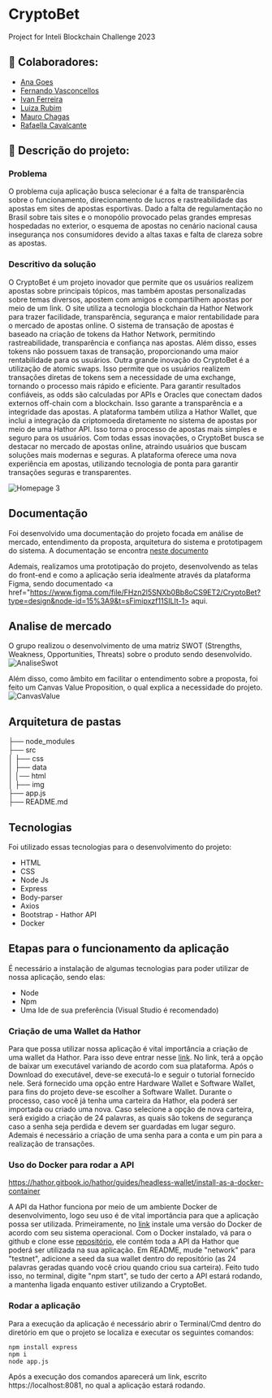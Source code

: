 # CryptoBet
Project for Inteli Blockchain Challenge 2023

## :art: Colaboradores:
 - <a href="https://www.linkedin.com/in/ana-luisa-goes-barbosa/">Ana Goes</a>
 - <a href="https://www.linkedin.com/in/fernando-antonio-s-c-de-vasconcellos/">Fernando Vasconcellos</a>
 - <a href="https://www.linkedin.com/in/ivan-ferreira-4270ab263/">Ivan Ferreira</a>
 - <a href="https://www.linkedin.com/in/luiza-rubim/">Luiza Rubim</a>
 - <a href="https://www.linkedin.com/in/mauro-das-chagas-junior-7306a71b9/">Mauro Chagas</a>
 - <a href="https://www.linkedin.com/in/rafaella-bianca-cavalcante/">Rafaella Cavalcante</a>
 
## :bookmark_tabs: Descrição do projeto:

### Problema

 O problema cuja aplicação busca selecionar é a falta de transparência sobre o funcionamento, direcionamento de lucros e rastreabilidade das apostas em sites de apostas esportivas. Dado a falta de regulamentação no Brasil sobre tais sites e o monopólio provocado pelas grandes empresas hospedadas no exterior, o esquema de apostas no cenário nacional causa insegurança nos consumidores devido a altas taxas e falta de clareza sobre as apostas.

### Descritivo da solução

  O CryptoBet é um projeto inovador que permite que os usuários realizem apostas sobre principais tópicos, mas também apostas personalizadas sobre temas diversos, apostem com amigos e compartilhem apostas por meio de um link. O site utiliza a tecnologia blockchain da Hathor Network para trazer facilidade, transparência, segurança e maior rentabilidade para o mercado de apostas online. 
  O sistema de transação de apostas é baseado na criação de tokens da Hathor Network, permitindo rastreabilidade, transparência e confiança nas apostas. Além disso, esses tokens não possuem taxas de transação, proporcionando uma maior rentabilidade para os usuários.
  Outra grande inovação do CryptoBet é a utilização de atomic swaps. Isso permite que os usuários realizem transações diretas de tokens sem a necessidade de uma exchange, tornando o processo mais rápido e eficiente.
  Para garantir resultados confiáveis, as odds são calculadas por APIs e Oracles que conectam dados externos off-chain com a blockchain. Isso garante a transparência e a integridade das apostas.
  A plataforma também utiliza a Hathor Wallet, que inclui a integração da criptomoeda diretamente no sistema de apostas por meio de uma Hathor API. Isso torna o processo de apostas mais simples e seguro para os usuários.
  Com todas essas inovações, o CryptoBet busca se destacar no mercado de apostas online, atraindo usuários que buscam soluções mais modernas e seguras. A plataforma oferece uma nova experiência em apostas, utilizando tecnologia de ponta para garantir transações seguras e transparentes.
  
  ![Homepage 3](https://user-images.githubusercontent.com/84935638/236655342-260c09e5-039b-4eb2-97f9-77ea1c8aa5b0.png)
  
## Documentação
Foi desenvolvido uma documentação do projeto focada em análise de mercado, entendimento da proposta, arquitetura do sistema e prototipagem do sistema. A documentação se encontra <a href="https://docs.google.com/document/d/1Y6gyiHvGz96yNZH1LmRvvzkRZO2S7VSM/edit#heading=h.147n2zr">neste documento</a>

Ademais, realizamos uma prototipação do projeto, desenvolvendo as telas do front-end e como a aplicação seria idealmente através da plataforma Figma, sendo documentado <a href="https://www.figma.com/file/FHzn2l5SNXb0Bb8oCS9ET2/CryptoBet?type=design&node-id=15%3A9&t=sFimipxzf11SILIt-1> aqui. </a>

## Analise de mercado

O grupo realizou o desenvolvimento de uma matriz SWOT (Strengths, Weakness, Opportunities, Threats) sobre o produto sendo desenvolvido.
 ![AnaliseSwot](https://user-images.githubusercontent.com/84935638/236674846-a6ab0e94-26eb-4e9b-a45b-2975d610fc7a.jpeg)

Além disso, como âmbito em facilitar o entendimento sobre a proposta, foi feito um Canvas Value Proposition, o qual explica a necessidade do projeto.
![CanvasValue](https://user-images.githubusercontent.com/84935638/236674923-68000a79-e7d4-4156-bb8f-8565ce8121ef.jpeg)

## Arquitetura de pastas

├── node_modules <br>
├── src <br>
│    ├── css <br>
│    ├── data <br>
│    │── html <br>
│    ├── img <br>
├── app.js <br>
├── README.md

## Tecnologias

Foi utilizado essas tecnologias para o desenvolvimento do projeto:

- HTML
- CSS
- Node Js
- Express
- Body-parser
- Axios
- Bootstrap
- Hathor API
- Docker

## Etapas para o funcionamento da aplicação

É necessário a instalação de algumas tecnologias para poder utilizar de nossa aplicação, sendo elas:
- Node
- Npm
- Uma Ide de sua preferência (Visual Studio é recomendado)

### Criação de uma Wallet da Hathor  

Para que possa utilizar nossa aplicação é vital importância a criação de uma wallet da Hathor. Para isso deve entrar nesse <a href="https://hathor.network/resources/hathor-wallet/">link</a>. No link, terá a opção de baixar um executável variando de acordo com sua plataforma. Após o Download do executável, deve-se executá-lo e seguir o tutorial fornecido nele. Será fornecido uma opção entre Hardware Wallet e Software Wallet, para fins do projeto deve-se escolher a Software Wallet. Durante o processo, caso você já tenha uma carteira da Hathor, ela poderá ser importada ou criado uma nova. Caso selecione a opção de nova carteira, será exigido a criação de 24 palavras, as quais são tokens de segurança caso a senha seja perdida e devem ser guardadas em lugar seguro. Ademais é necessário a criação de uma senha para a conta e um pin para a realização de transações.

### Uso do Docker para rodar a API
https://hathor.gitbook.io/hathor/guides/headless-wallet/install-as-a-docker-container

A API da Hathor funciona por meio de um ambiente Docker de desenvolvimento, logo seu uso é de vital importância para que a aplicação possa ser utilizada. Primeiramente, no <a href="https://www.docker.com/products/docker-desktop/">link</a> instale uma versão do Docker de acordo com seu sistema operacional. Com o Docker instalado, vá para o github e clone esse <a href="https://github.com/HathorNetwork/hathor-wallet-headless.git">repositório</a>, ele contém toda a API da Hathor que poderá ser utilizada na sua aplicação. Em README, mude "network" para "testnet", adicione a seed da sua wallet dentro do repositório (as 24 palavras geradas quando você criou quando criou sua carteira). Feito tudo isso, no terminal, digite "npm start", se tudo der certo a API estará rodando, a mantenha ligada enquanto estiver utilizando a CryptoBet.

### Rodar a aplicação

Para a execução da aplicação é necessário abrir o Terminal/Cmd dentro do diretório em que o projeto se localiza e executar os seguintes comandos:
```
npm install express
npm i
node app.js
``` 
Após a execução dos comandos aparecerá um link, escrito https://localhost:8081, no qual a aplicação estará rodando.
